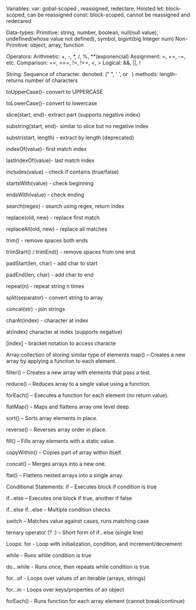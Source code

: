 Variables:
var: gobal-scoped , reassigned, redeclare, Hoisted
let: block-scoped, can be reassigned
const: block-scoped, cannot be reassigned and redecared

Data-types:
Primitive: string, number, boolean, null(null value), undefined(whose value not defined), symbol, bigint(big Integer num)
Non-Primitive: object, array, function

Operators:
Arithmetic: +, -, *, /, %, **(exponencial)
Assignment: =, +=, -=, etc.
Comparison: ==, ===, !=, !==, <, >
Logical: &&, ||, !

String: 
Sequence of character. denoted: (" ", ' ', or ` `)
methods:
length- returns number of characters

toUpperCase()- convert to UPPERCASE

toLowerCase()- convert to lowercase

slice(start, end)- extract part (supports negative index)

substring(start, end)- similar to slice but no negative index

substr(start, length) - extract by length (deprecated)

indexOf(value)- first match index

lastIndexOf(value)- last match index

includes(value) - check if contains (true/false)

startsWith(value) - check beginning

endsWith(value) - check ending

search(regex) - search using regex, return index

replace(old, new) - replace first match

replaceAll(old, new) - replace all matches

trim() - remove spaces both ends

trimStart() / trimEnd() - remove spaces from one end

padStart(len, char) - add char to start

padEnd(len, char) - add char to end

repeat(n) - repeat string n times

split(separator) - convert string to array

concat(str) - join strings

charAt(index) - character at index

at(index)  character at index (supports negative)

[index] - bracket notation to access characte

Array:collection of storing similar type of elements
map() – Creates a new array by applying a function to each element.

filter() – Creates a new array with elements that pass a test.

reduce() – Reduces array to a single value using a function.

forEach() – Executes a function for each element (no return value).

flatMap() – Maps and flattens array one level deep.

sort() – Sorts array elements in place.

reverse() – Reverses array order in place.

fill() – Fills array elements with a static value.

copyWithin() – Copies part of array within itself.

concat() – Merges arrays into a new one.

flat() – Flattens nested arrays into a single array.


Conditional Statements:
if – Executes block if condition is true

if...else – Executes one block if true, another if false

if...else if...else – Multiple condition checks

switch – Matches value against cases, runs matching case

ternary operator (? :) – Short form of if...else (single line)


Loops:
for - Loop with initialization, condition, and increment/decrement

while - Runs while condition is true

do...while - Runs once, then repeats while condition is true.

for...of - Loops over values of an iterable (arrays, strings)

for...in - Loops over keys/properties of an object

forEach() - Runs function for each array element (cannot break/continue)